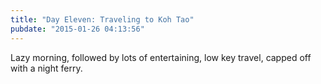 ```yaml
---
title: "Day Eleven: Traveling to Koh Tao"
pubdate: "2015-01-26 04:13:56"
---
```


Lazy morning, followed by lots of entertaining, low key travel, capped off with a night ferry.
